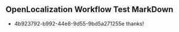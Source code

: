 ## OpenLocalization Workflow Test MarkDown
* 4b923792-b992-44e8-9d55-9bd5a271255e 
thanks!<!--HONumber=Mar16_HO3-->
